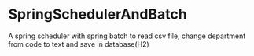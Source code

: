 # SpringSchedulerAndBatch
A spring scheduler with spring batch to read csv file, change department from code to text and save in database(H2)
